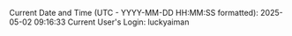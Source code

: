 Current Date and Time (UTC - YYYY-MM-DD HH:MM:SS formatted): 2025-05-02 09:16:33
Current User's Login: luckyaiman
